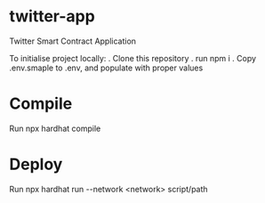 # twitter-app
Twitter Smart Contract Application

To initialise project locally:
. Clone this repository
. run npm i
. Copy .env.smaple to .env, and populate with proper values

# Compile
Run npx hardhat compile

# Deploy
Run npx hardhat run --network \<network\> script/path
